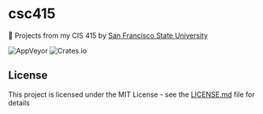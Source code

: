 # csc415
📗 Projects from my CIS 415 by [San Francisco State University](https://cs.sfsu.edu/courses.html)

![AppVeyor](https://img.shields.io/appveyor/ci/gruntjs/grunt.svg)
![Crates.io](https://img.shields.io/crates/l/rustc-serialize.svg)

## License

This project is licensed under the MIT License - see the [LICENSE.md](LICENSE.md) file for details

